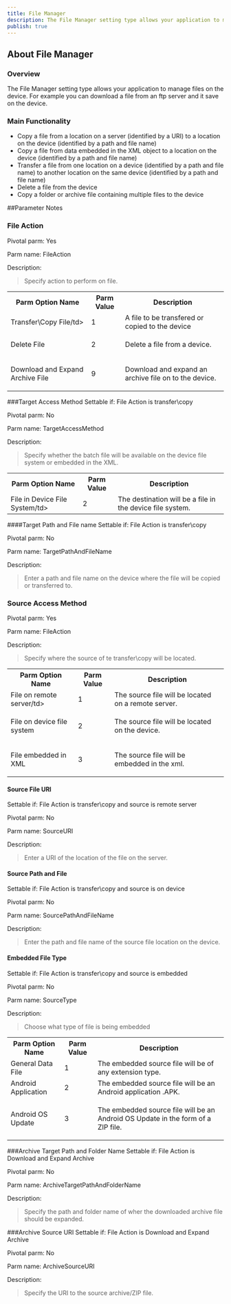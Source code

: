 ```yaml
---
title: File Manager
description: The File Manager setting type allows your application to manage files on the device. For example you can download a file from an ftp server and it save on the device.
publish: true
---
```


## About File Manager

### Overview

The File Manager setting type allows your application to manage files on the device. For example you can download a file from an ftp server and it save on the device.

### Main Functionality

* Copy a file from a location on a server (identified by a URI) to a location on the device (identified by a path and file name) 
* Copy a file from data embedded in the XML object to a location on the device (identified by a path and file name) 
* Transfer a file from one location on a device (identified by a path and file name) to another location on the same device (identified by a path and file name)
* Delete a file from the device
* Copy a folder or archive file containing multiple files to the device


##Parameter Notes
### File Action
Pivotal parm: Yes

Parm name: FileAction

Description: 

>Specify action to perform on file.

<div class="parm-table">
 <table>
	<tr>
		<th>Parm Option Name</th>
		<th>Parm Value</th>
		<th>Description</th>
	</tr>
  <tr>
    <td>Transfer\Copy File/td>
    <td>1</td>
	<td>A file to be transfered or copied to the device </td>
  </tr>
  <tr>
    <td>Delete File</td>
    <td>2</td>
	<td><p>Delete a file from a device.</p>
  </tr>
  <tr>
    <td>Download and Expand Archive File</td>
    <td>9</td>
	<td><p>Download and expand an archive file on to the device.</p>
  </tr>
</table>
</div>	

###Target Access Method
Settable if: File Action is transfer\copy

Pivotal parm: No

Parm name: TargetAccessMethod


Description: 

> Specify whether the batch file will be available on the device file system or embedded in the XML.

<div class="parm-table">
 <table>
	<tr>
		<th>Parm Option Name</th>
		<th>Parm Value</th>
		<th>Description</th>
	</tr>
  <tr>
    <td>File in Device File System/td>
    <td>2</td>
	<td>The destination will be a file in the device file system.</td>
  </tr>
  
</table>
</div>	

####Target Path and File name
Settable if: File Action is transfer\copy

Pivotal parm: No

Parm name: TargetPathAndFileName

Description: 

>Enter a path and file name on the device where the file will be copied or transferred to.

### Source Access Method
Pivotal parm: Yes

Parm name: FileAction

Description: 

>Specify where the source of te transfer\copy will be located.

<div class="parm-table">
 <table>
	<tr>
		<th>Parm Option Name</th>
		<th>Parm Value</th>
		<th>Description</th>
	</tr>
  <tr>
    <td>File on remote server/td>
    <td>1</td>
	<td>The source file will be located on a remote server. </td>
  </tr>
  <tr>
    <td>File on device file system</td>
    <td>2</td>
	<td><p>The source file will be located on the device.</p>
  </tr>
  <tr>
    <td>File embedded in XML</td>
    <td>3</td>
	<td><p>The source file will be embedded in the xml.</p>
  </tr>
</table>
</div>	


#### Source File URI
Settable if: File Action is transfer\copy and source is remote server

Pivotal parm: No

Parm name: SourceURI

Description: 

>Enter a URI of the location of the file on the server.

#### Source Path and File 
Settable if: File Action is transfer\copy and source is on device

Pivotal parm: No

Parm name: SourcePathAndFileName

Description: 

>Enter the path and file name of the source file location on the device.

#### Embedded File Type 
Settable if: File Action is transfer\copy and source is embedded

Pivotal parm: No

Parm name: SourceType

Description: 

>Choose what type of file is being embedded

<div class="parm-table">
 <table>
	<tr>
		<th>Parm Option Name</th>
		<th>Parm Value</th>
		<th>Description</th>
	</tr>
  <tr>
    <td>General Data File</td>
    <td>1</td>
	<td>The embedded source file will be of any extension type. </td>
  </tr>
  <tr>
    <td>Android Application</td>
    <td>2</td>
	<td>The embedded source file will be an Android application .APK. </td>
  </tr>
  <tr>
    <td>Android OS Update</td>
    <td>3</td>
	<td><p>The embedded source file will be an Android OS Update in the form of a ZIP file.</p>
  </tr>
</table>
</div>	

###Archive Target Path and Folder Name
Settable if: File Action is Download and Expand Archive

Pivotal parm: No

Parm name: ArchiveTargetPathAndFolderName


Description: 

> Specify the path and folder name of wher the downloaded archive file should be expanded.

###Archive Source URI
Settable if: File Action is Download and Expand Archive

Pivotal parm: No

Parm name: ArchiveSourceURI


Description: 

> Specify the URI to the source archive/ZIP file.
